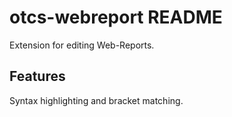 # otcs-webreport README

Extension for editing Web-Reports.

## Features

Syntax highlighting and bracket matching.

